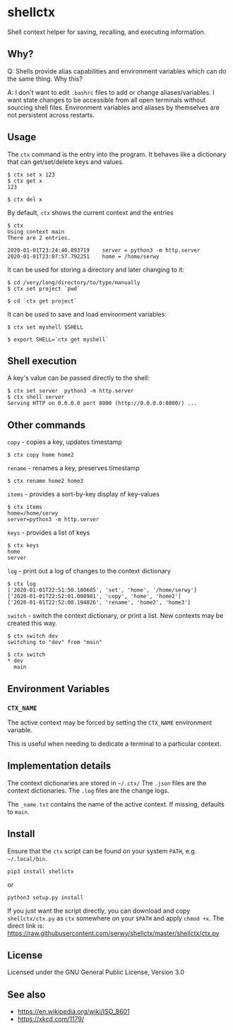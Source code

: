 
# shellctx

Shell context helper for saving, recalling, and executing information.

## Why?

Q: Shells provide alias capabilities and environment variables which 
   can do the same thing. Why this?

A: I don't want to edit `.bashrc` files to add or change aliases/variables. 
   I want state changes to be accessible from all open terminals without 
   sourcing shell files. Environment variables and aliases by themselves 
   are not persistent across restarts.


## Usage

The `ctx` command is the entry into the program. It behaves like a dictionary
that can get/set/delete keys and values.

    $ ctx set x 123
    $ ctx get x
    123

    $ ctx del x


By default, `ctx` shows the current context and the entries

    $ ctx
    Using context main
    There are 2 entries.

    2020-01-01T23:24:40.893719    server = python3 -m http.server
    2020-01-01T23:07:57.792251    home = /home/serwy

It can be used for storing a directory and later changing to it:

    $ cd /very/long/directory/to/type/manually
    $ ctx set project `pwd`

    $ cd `ctx get project`

It can be used to save and load environment variables:

    $ ctx set myshell $SHELL

    $ export SHELL=`ctx get myshell`

## Shell execution

A key's value can be passed directly to the shell:

    $ ctx set server  python3 -m http.server
    $ ctx shell server
    Serving HTTP on 0.0.0.0 port 8000 (http://0.0.0.0:8000/) ...


## Other commands

`copy` - copies a key, updates timestamp

    $ ctx copy home home2

`rename` - renames a key, preserves timestamp

    $ ctx rename home2 home3

`items` - provides a sort-by-key display of key-values

    $ ctx items
    home=/home/serwy
    server=python3 -m http.server

`keys` - provides a list of keys

    $ ctx keys
    home
    server

`log` - print out a log of changes to the context dictionary

    $ ctx log
    ['2020-01-01T22:51:50.180685', 'set', 'home', '/home/serwy']
    ['2020-01-01T22:52:01.008981', 'copy', 'home', 'home2']
    ['2020-01-01T22:52:08.194826', 'rename', 'home2', 'home3']


`switch` - switch the context dictionary, or print a list.
New contexts may be created this way.

    $ ctx switch dev
    switching to "dev" from "main"

    $ ctx switch
    * dev
      main


## Environment Variables

### `CTX_NAME`

The active context may be forced by setting the `CTX_NAME` environment variable.

This is useful when needing to dedicate a terminal to a particular context.


## Implementation details

The context dictionaries are stored in `~/.ctx/`
The `.json` files are the context dictionaries.
The `.log` files are the change logs.

The `_name.txt` contains the name of the active context.
If missing, defaults to `main`.


## Install

Ensure that the `ctx` script can be found on your system `PATH`,
e.g. `~/.local/bin`.

    pip3 install shellctx

or

    python3 setup.py install

If you just want the script directly, you can download and copy
`shellctx/ctx.py` as `ctx` somewhere on your `$PATH` and apply `chmod +x`.
The direct link is: https://raw.githubusercontent.com/serwy/shellctx/master/shellctx/ctx.py

## License

Licensed under the GNU General Public License, Version 3.0


## See also

* https://en.wikipedia.org/wiki/ISO_8601
* https://xkcd.com/1179/
